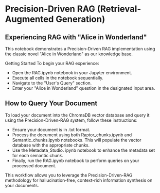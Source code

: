 # Precision-Driven RAG (Retrieval-Augmented Generation)

## Experiencing RAG with "Alice in Wonderland"

This notebook demonstrates a Precision-Driven RAG implementation using the classic novel "Alice in Wonderland" as our knowledge base.

Getting Started
To begin your RAG experience:

- Open the RAG.ipynb notebook in your Jupyter environment.
- Execute all cells in the notebook sequentially.
- Navigate to the "User's Query" section.
- Enter your "Alice in Wonderland" question in the designated input area.

## How to Query Your Document
To load your document into the ChromaDB vector database and query it using the Precision-Driven-RAG system, follow these instructions:

 - Ensure your document is in .txt format.
 - Process the document using both Raptor_chunks.ipynb and Semantic_chunks.ipynb notebooks. This will populate the vector database with the appropriate chunks.
 - Use the Metadata_Studio. ipynb notebook to enhance the metadata set for each semantic chunk.
 - Finally, run the RAG.ipynb notebook to perform queries on your processed document.

This workflow allows you to leverage the Precision-Driven-RAG methodology for hallucination-free, context-rich information synthesis on your documents.
